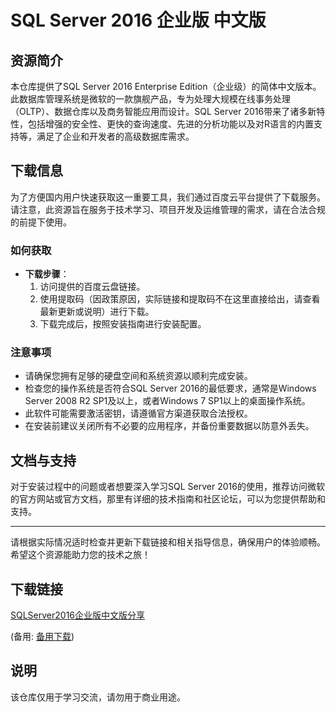 # SQL Server 2016 企业版 中文版

## 资源简介

本仓库提供了SQL Server 2016 Enterprise Edition（企业级）的简体中文版本。此数据库管理系统是微软的一款旗舰产品，专为处理大规模在线事务处理（OLTP）、数据仓库以及商务智能应用而设计。SQL Server 2016带来了诸多新特性，包括增强的安全性、更快的查询速度、先进的分析功能以及对R语言的内置支持等，满足了企业和开发者的高级数据库需求。

## 下载信息

为了方便国内用户快速获取这一重要工具，我们通过百度云平台提供了下载服务。请注意，此资源旨在服务于技术学习、项目开发及运维管理的需求，请在合法合规的前提下使用。

### 如何获取

- **下载步骤**：
    1. 访问提供的百度云盘链接。
    2. 使用提取码（因政策原因，实际链接和提取码不在这里直接给出，请查看最新更新或说明）进行下载。
    3. 下载完成后，按照安装指南进行安装配置。

### 注意事项

- 请确保您拥有足够的硬盘空间和系统资源以顺利完成安装。
- 检查您的操作系统是否符合SQL Server 2016的最低要求，通常是Windows Server 2008 R2 SP1及以上，或者Windows 7 SP1以上的桌面操作系统。
- 此软件可能需要激活密钥，请遵循官方渠道获取合法授权。
- 在安装前建议关闭所有不必要的应用程序，并备份重要数据以防意外丢失。

## 文档与支持

对于安装过程中的问题或者想要深入学习SQL Server 2016的使用，推荐访问微软的官方网站或官方文档，那里有详细的技术指南和社区论坛，可以为您提供帮助和支持。

---

请根据实际情况适时检查并更新下载链接和相关指导信息，确保用户的体验顺畅。希望这个资源能助力您的技术之旅！

## 下载链接
[SQLServer2016企业版中文版分享](https://pan.quark.cn/s/1d1b3d293242) 

(备用: [备用下载](https://pan.baidu.com/s/11vyH3gXuJuyjOnH5zKMbNQ?pwd=1234))

## 说明

该仓库仅用于学习交流，请勿用于商业用途。
